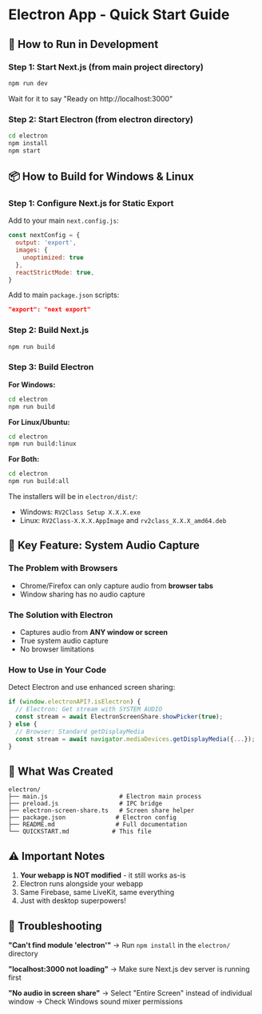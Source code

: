 # Electron App - Quick Start Guide

## 🚀 How to Run in Development

### Step 1: Start Next.js (from main project directory)
```bash
npm run dev
```
Wait for it to say "Ready on http://localhost:3000"

### Step 2: Start Electron (from electron directory)
```bash
cd electron
npm install
npm start
```

## 📦 How to Build for Windows & Linux

### Step 1: Configure Next.js for Static Export

Add to your main `next.config.js`:
```javascript
const nextConfig = {
  output: 'export',
  images: {
    unoptimized: true
  },
  reactStrictMode: true,
}
```

Add to main `package.json` scripts:
```json
"export": "next export"
```

### Step 2: Build Next.js
```bash
npm run build
```

### Step 3: Build Electron

**For Windows:**
```bash
cd electron
npm run build
```

**For Linux/Ubuntu:**
```bash
cd electron
npm run build:linux
```

**For Both:**
```bash
cd electron
npm run build:all
```

The installers will be in `electron/dist/`:
- Windows: `RV2Class Setup X.X.X.exe`
- Linux: `RV2Class-X.X.X.AppImage` and `rv2class_X.X.X_amd64.deb`

## 🎯 Key Feature: System Audio Capture

### The Problem with Browsers
- Chrome/Firefox can only capture audio from **browser tabs**
- Window sharing has no audio capture

### The Solution with Electron
- Captures audio from **ANY window or screen**
- True system audio capture
- No browser limitations

### How to Use in Your Code

Detect Electron and use enhanced screen sharing:

```typescript
if (window.electronAPI?.isElectron) {
  // Electron: Get stream with SYSTEM AUDIO
  const stream = await ElectronScreenShare.showPicker(true);
} else {
  // Browser: Standard getDisplayMedia
  const stream = await navigator.mediaDevices.getDisplayMedia({...});
}
```

## 📁 What Was Created

```
electron/
├── main.js                    # Electron main process
├── preload.js                 # IPC bridge
├── electron-screen-share.ts   # Screen share helper
├── package.json              # Electron config
├── README.md                 # Full documentation
└── QUICKSTART.md            # This file
```

## ⚠️ Important Notes

1. **Your webapp is NOT modified** - it still works as-is
2. Electron runs alongside your webapp
3. Same Firebase, same LiveKit, same everything
4. Just with desktop superpowers!

## 🔧 Troubleshooting

**"Can't find module 'electron'"**
→ Run `npm install` in the `electron/` directory

**"localhost:3000 not loading"**
→ Make sure Next.js dev server is running first

**"No audio in screen share"**
→ Select "Entire Screen" instead of individual window
→ Check Windows sound mixer permissions
